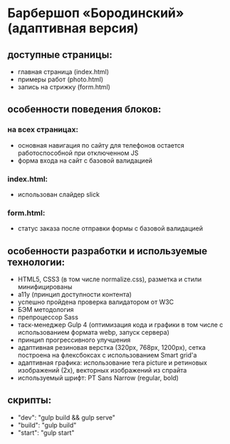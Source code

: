 # Барбершоп «Бородинский» (адаптивная версия)

## доступные страницы:
- главная страница (index.html)
- примеры работ (photo.html)
- запись на стрижку (form.html)

## особенности поведения блоков:

### на всех страницах:
- основная навигация по сайту для телефонов остается работоспособной при отключенном JS
- форма входа на сайт с базовой валидацией

### index.html:
- использован слайдер slick

### form.html:
- статус заказа после отправки формы с базовой валидацией

## особенности разработки и используемые технологии:
- HTML5, CSS3 (в том числе normalize.css), разметка и стили минифицированы
- a11y (принцип доступности контента)
- успешно пройдена проверка валидатором от W3C
- БЭМ методология
- препроцессор Sass
- таск-менеджер Gulp 4 (оптимизация кода и графики в том числе с использованием формата webp, запуск сервера)
- принцип прогрессивного улучшения
- адаптивная резиновая верстка (320px, 768px, 1200px), сетка построена на флексбоксах с использованием Smart grid'a
- адаптивная графика: использование тега picture и ретиновых изображений (2x), векторных изображений из спрайта
- используемый шрифт: PT Sans Narrow (regular, bold)

## скрипты:
- "dev": "gulp build && gulp serve"
- "build": "gulp build"
- "start": "gulp start"

